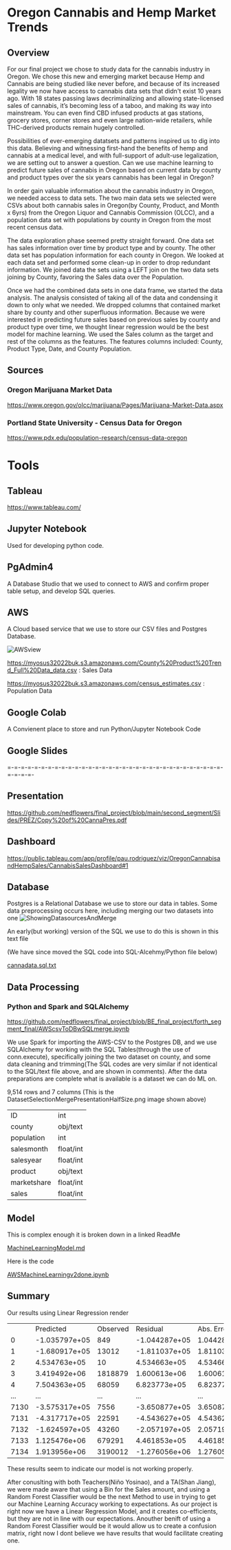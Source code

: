 # Oregon Cannabis and Hemp Market Trends

## Overview
For our final project we chose to study data for the cannabis industry in Oregon. We chose this new and emerging market because Hemp and Cannabis are being studied like never before, and because of its increased legality we now have access to cannabis data sets that didn't exist 10 years ago. With 18 states passing laws decriminalizing and allowing state-licensed sales of cannabis, it’s becoming less of a taboo, and making its way into mainstream. You can even find CBD infused products at gas stations, grocery stores, corner stores and even large nation-wide retailers, while THC-derived products remain hugely controlled.

Possibilities of ever-emerging datatsets and patterns inspired us to dig into this data. Believing and witnessing first-hand the benefits of hemp and cannabis at a medical level, and with full-support of adult-use legalization, we are setting out to answer a question. Can we use machine learning to predict future sales of cannabis in Oregon based on current data by county and product types over the six years cannabis has been legal in Oregon?

In order gain valuable information about the cannabis industry in Oregon, we needed access to data sets. The two main data sets we selected were CSVs about both cannabis sales in Oregon(by County, Product, and Month x 6yrs) from the Oregon Liquor and Cannabis Commission (OLCC), and a population data set with populations by county in Oregon from the most recent census data.

The data exploration phase seemed pretty straight forward. One data set has sales information over time by product type and by county. The other data set has population information for each county in Oregon. We looked at each data set and performed some clean-up in order to drop redundant information. We joined data the sets using a LEFT join on the two data sets joining by County, favoring the Sales data over the Population.

Once we had the combined data sets in one data frame, we started the data analysis. The analysis consisted of taking all of the data and condensing it down to only what we needed. We dropped columns that contained market share by county and other superfluous information. Because we were interested in predicting future sales based on previous sales by county and product type over time, we thought linear regression would be the best model for machine learning. We used the Sales column as the target and rest of the columns as the features. The features columns included: County, Product Type, Date, and County Population.
## Sources

### Oregon Marijuana Market Data
 https://www.oregon.gov/olcc/marijuana/Pages/Marijuana-Market-Data.aspx

### Portland State University - Census Data for Oregon

https://www.pdx.edu/population-research/census-data-oregon

# Tools

<!-- ## Quick DBD
https://app.quickdatabasediagrams.com/#/
 -->
## Tableau
https://www.tableau.com/

## Jupyter Notebook
Used for developing python code.

## PgAdmin4
A Database Studio that we used to connect to AWS and confirm proper table setup, and develop SQL queries.

## AWS
A Cloud based service that we use to store our CSV files and Postgres Database.
<!-- 
https://s3.console.aws.amazon.com/s3/buckets/myosus32022buk?region=us-west-2 -->

![AWSview](/imgs/AWS-Bucket.png)

https://myosus32022buk.s3.amazonaws.com/County%20Product%20Trend_Full%20Data_data.csv  : Sales Data

https://myosus32022buk.s3.amazonaws.com/census_estimates.csv  : Population Data


## Google Colab
A Convienent place to store and run Python/Jupyter Notebook Code
<!-- https://colab.research.google.com/drive/10GP8dXiVwqJu2Y1AZJfR4IOSOO9fgVPP   AWScsvToDBwSQLmerge.ipynb -->
<!-- https://colab.research.google.com/drive/1SoEdLRvutqdlRRBVBOYx1OXHd_psNM_j   AWSMachineLearningv2done.ipynb -->

## Google Slides
=-=-=-=-=-=-=-=-=-=-=-=-=-=-=-=-=-=-=-=-=-=-=-=-=-=-=-=-=-=-=-=-=-=-=-=-

## Presentation
https://github.com/nedflowers/final_project/blob/main/second_segment/Slides/PREZ/Copy%20of%20CannaPres.pdf

## Dashboard
https://public.tableau.com/app/profile/pau.rodriguez/viz/OregonCannabisandHempSales/CannabisSalesDashboard#1


## Database 
Postgres is a Relational Database we use to store our data in tables. Some data preprocessing occurs here, including merging our two datasets into one
![ShowingDatasourcesAndMerge](/imgs/DatasetSelectionMergePresentationHalfSize.png)

An early(but working) version of the SQL we use to do this is shown in this text file

(We have since moved the SQL code into SQL-Alcehmy/Python file below)

[cannadata.sql.txt](https://github.com/nedflowers/final_project/blob/main/forth_segment_final/cannadata.sql.txt)

<!-- https://github.com/nedflowers/final_project/tree/main/second_segment/DB -->

## Data Processing 
### Python and Spark and SQLAlchemy
https://github.com/nedflowers/final_project/blob/BE_final_project/forth_segment_final/AWScsvToDBwSQLmerge.ipynb

We use Spark for importing the AWS-CSV to the Postgres DB,
and we use SQLAlchemy for working with the SQL Tables(through the use of conn.execute), specifically joining the two dataset on county,
and some data cleaning and trimming(The SQL codes are very similar if not identical to the SQL/text file above, and are shown in comments).
After the data preparations are complete what is available is a dataset we can do ML on.

9,514 rows and 7 columns (This is the DatasetSelectionMergePresentationHalfSize.png image shown above)

<table>
	<tr><td>ID</td><td>int</td></tr>
	<tr><td>county</td><td>obj/text</td></tr>
	<tr><td>population</td><td>int</td></tr>
	<tr><td>salesmonth</td><td>float/int</td></tr>
	<tr><td>salesyear</td><td>float/int</td></tr>
	<tr><td>product</td><td>obj/text</td></tr>
	<tr><td>marketshare</td><td>float/int</td></tr>
	<tr><td>sales</td><td>float/int</td></tr>
</table>

## Model 
This is complex enough it is broken down in a linked ReadMe

[MachineLearningModel.md](https://github.com/nedflowers/final_project/blob/main/forth_segment_final/MachineLearningModel.md)

Here is the code

[AWSMachineLearningv2done.ipynb](https://github.com/nedflowers/final_project/blob/BE_final_project/forth_segment_final/AWSMachineLearningv2done.ipynb)

## Summary
Our results using Linear Regression render
<table>
	<tr><td>&nbsp;</td><td>Predicted</td><td>Observed</td><td>Residual</td><td>Abs. Error</td></tr>
	<tr><td>0</td><td>-1.035797e+05</td><td>849</td><td>-1.044287e+05</td><td>1.044287e+05</td></tr>
	<tr><td>1</td><td>-1.680917e+05</td><td>13012</td><td>-1.811037e+05</td><td>1.811037e+05</td></tr>
	<tr><td>2</td><td>4.534763e+05</td><td>10</td><td>4.534663e+05</td><td>4.534663e+05</td></tr>
	<tr><td>3</td><td>3.419492e+06</td><td>1818879</td><td>1.600613e+06</td><td>1.600613e+06</td></tr>
	<tr><td>4</td><td>7.504363e+05</td><td>68059</td><td>6.823773e+05</td><td>6.823773e+05</td></tr>
	<tr><td>...</td><td>...</td><td>...</td><td>...</td><td>...</td></tr>
	<tr><td>7130</td><td>-3.575317e+05</td><td>7556</td><td>-3.650877e+05</td><td>3.650877e+05</td></tr>
	<tr><td>7131</td><td>-4.317717e+05</td><td>22591</td><td>-4.543627e+05</td><td>4.543627e+05</td></tr>
	<tr><td>7132</td><td>-1.624597e+05</td><td>43260</td><td>-2.057197e+05</td><td>2.057197e+05</td></tr>
	<tr><td>7133</td><td>1.125476e+06</td><td>679291</td><td>4.461853e+05</td><td>4.461853e+05</td></tr>
	<tr><td>7134</td><td>1.913956e+06</td><td>3190012</td><td>-1.276056e+06</td><td>1.276056e+06</td></tr>
</table>

These results seem to indicate our model is not working properly.

After conuslting with both Teachers(Niño Yosinao), and a TA(Shan Jiang), we were made aware that using a Bin for the Sales amount, and using a Random Forest Classifier would be the next Method to use in trying to get our Machine Learning Accuracy working to expectations. As our project is right now we have a Linear Regression Model, and it creates co-efficients, but they are not in line with our expectations. Anouther benift of using a Random Forest Classifier would be it would allow us to create a confusion matrix, right now I dont believe we have results that would facilitate creating one.  







